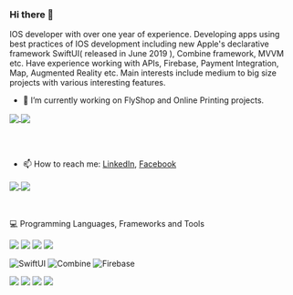 ### Hi there 👋

IOS developer with over one year of experience. Developing apps using best practices of IOS development including new Apple's declarative framework SwiftUI( released in June 2019 ), Combine framework, MVVM etc. Have experience working with APIs, Firebase, Payment Integration, Map, Augmented Reality etc.
Main interests include medium to big size projects with various interesting features. 

- 🔭 I’m currently working on FlyShop and Online Printing projects.
<a href="https://github.com/KALIMI/OnlinePrinting">
  <img align="center" src="https://github-readme-stats.vercel.app/api/pin/?username=KALIMI&repo=OnlinePrinting&theme=vision-friendly-dark" />
</a>
<a href="https://github.com/KALIMI/FlyShop">
  <img align="center" src="https://github-readme-stats.vercel.app/api/pin/?username=KALIMI&repo=FlyShop&theme=vision-friendly-dark" />
</a>


<br></br>
- 📫 How to reach me: [LinkedIn](https://www.linkedin.com/in/karen-mirakyan-236915202/), [Facebook](https://www.facebook.com/karen.mirakyan/)

<a href="https://github.com/anuraghazra/github-readme-stats">
  <img align="center" src="https://github-readme-stats.vercel.app/api?username=KALIMI&show_icons=true&theme=synthwave" />
</a>
<a href="https://github.com/KALIMI">
  <img align="center" src="https://github-readme-stats.vercel.app/api/top-langs/?username=KALIMI&layout=compact&theme=dark" />
</a>

<br></br>
💻  Programming Languages, Frameworks and Tools

![](https://img.shields.io/badge/Code-Swift-informational?style=plastic&logo=Swift&logoColor=white&color=2bbc8a)
![](https://img.shields.io/badge/Code-Kotlin-informational?style=plastic&logo=Kotlin&logoColor=white&color=2bbc8a)
![](https://img.shields.io/badge/Code-Java-informational?style=plastic&logo=Java&logoColor=white&color=2bbc8a)
![](https://img.shields.io/badge/Code-C++-informational?style=plastic&logo=C++&logoColor=white&color=2bbc8a)

![SwiftUI](https://img.shields.io/badge/-Apple-05122A?style=plastic&logo=Apple)
![Combine](https://img.shields.io/badge/-Apple-05122A?style=plastic&logo=Apple)
![Firebase](https://img.shields.io/badge/-Firebase-05122A?style=plastic&logo=Firebase)


![](https://img.shields.io/badge/AugmentedReality-informational?style=plastic&logo=apple&logoColor=white&color=2bbc8a)
![](https://img.shields.io/badge/SDWebImageSwiftUI-informational?style=plastic&logo=github&logoColor=white&color=2bbc8a)
![](https://img.shields.io/badge/Alamofire-informational?style=plastic&logo=github&logoColor=white&color=2bbc8a)
![](https://img.shields.io/badge/FocusEntity-informational?style=plastic&logo=github&logoColor=white&color=2bbc8a)


<!--
**KALIMI/KALIMI** is a ✨ _special_ ✨ repository because its `README.md` (this file) appears on your GitHub profile.

Here are some ideas to get you started:

- 🌱 I’m currently learning ...
- 👯 I’m looking to collaborate on ...
- 🤔 I’m looking for help with ...
- 💬 Ask me about ...
- 😄 Pronouns: ...
- ⚡ Fun fact: ...
-->
